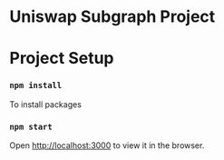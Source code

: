 # Uniswap Subgraph Project

# Project Setup

### `npm install`

To install packages

### `npm start`

Open [http://localhost:3000](http://localhost:3000) to view it in the browser.
